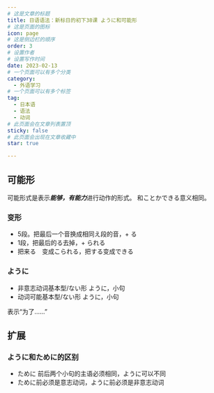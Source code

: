 ```yaml
---
# 这是文章的标题
title: 日语语法：新标日的初下38课 ように和可能形
# 这是页面的图标
icon: page
# 这是侧边栏的顺序
order: 3
# 设置作者
# 设置写作时间
date: 2023-02-13
# 一个页面可以有多个分类
category:
  - 外语学习
# 一个页面可以有多个标签
tag:
  - 日本语
  - 语法
  - 动词
# 此页面会在文章列表置顶
sticky: false
# 此页面会出现在文章收藏中
star: true

---
```





## 可能形

可能形式是表示***能够，有能力***进行动作的形式。
和ことかできる意义相同。

### 变形

- 5段。把最后一个音换成相同え段的音，+ る
- 1段，把最后的る去掉，+ られる
- 把来る　变成こられる，把する变成できる


### ように

- 非意志动词基本型/ない形 ように，小句
- 动词可能基本型/ない形 ように，小句 

表示“为了……”

## 扩展

### ように和ために的区别

- ために 前后两个小句的主语必须相同，ように可以不同
- ために前必须是意志动词，ように前必须是非意志动词
 


　　